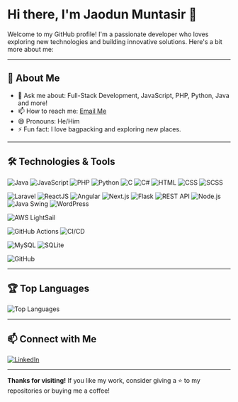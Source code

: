 # Hi there, I'm Jaodun Muntasir 👋

Welcome to my GitHub profile! I'm a passionate developer who loves exploring new technologies and building innovative solutions. Here's a bit more about me:

---

## 🚀 About Me

- 💬 Ask me about: Full-Stack Development, JavaScript, PHP, Python, Java and more!
- 📫 How to reach me: [Email Me](mailto:mjmm340@gmail.com)
- 😄 Pronouns: He/Him
- ⚡ Fun fact: I love bagpacking and exploring new places.

---

## 🛠️ Technologies & Tools

![Java](https://img.shields.io/badge/-Java-007396?style=for-the-badge&logo=java&logoColor=white)
![JavaScript](https://img.shields.io/badge/-JavaScript-F7DF1E?style=for-the-badge&logo=javascript&logoColor=black)
![PHP](https://img.shields.io/badge/-PHP-777BB4?style=for-the-badge&logo=php&logoColor=white)
![Python](https://img.shields.io/badge/-Python-3776AB?style=for-the-badge&logo=python&logoColor=white)
![C](https://img.shields.io/badge/-C-A8B9CC?style=for-the-badge&logo=c&logoColor=white)
![C#](https://img.shields.io/badge/-C%23-239120?style=for-the-badge&logo=c-sharp&logoColor=white)
![HTML](https://img.shields.io/badge/-HTML-E34F26?style=for-the-badge&logo=html5&logoColor=white)
![CSS](https://img.shields.io/badge/-CSS-1572B6?style=for-the-badge&logo=css3&logoColor=white)
![SCSS](https://img.shields.io/badge/-SCSS-CC6699?style=for-the-badge&logo=sass&logoColor=white)

![Laravel](https://img.shields.io/badge/-Laravel-FF2D20?style=for-the-badge&logo=laravel&logoColor=white)
![ReactJS](https://img.shields.io/badge/-ReactJS-61DAFB?style=for-the-badge&logo=react&logoColor=black)
![Angular](https://img.shields.io/badge/-Angular-DD0031?style=for-the-badge&logo=angular&logoColor=white)
![Next.js](https://img.shields.io/badge/-Next.js-000000?style=for-the-badge&logo=next-dot-js&logoColor=white)
![Flask](https://img.shields.io/badge/-Flask-000000?style=for-the-badge&logo=flask&logoColor=white)
![REST API](https://img.shields.io/badge/-REST_API-008080?style=for-the-badge&logo=api&logoColor=white)
![Node.js](https://img.shields.io/badge/-Node.js-339933?style=for-the-badge&logo=node-dot-js&logoColor=white)
![Java Swing](https://img.shields.io/badge/-Java_Swing-007396?style=for-the-badge&logo=java&logoColor=white)
![WordPress](https://img.shields.io/badge/-WordPress-21759B?style=for-the-badge&logo=wordpress&logoColor=white)

![AWS LightSail](https://img.shields.io/badge/-AWS_LightSail-232F3E?style=for-the-badge&logo=amazon-aws&logoColor=white)

![GitHub Actions](https://img.shields.io/badge/-GitHub_Actions-2088FF?style=for-the-badge&logo=github-actions&logoColor=white)
![CI/CD](https://img.shields.io/badge/-CI/CD-000000?style=for-the-badge&logo=github-actions&logoColor=white)

![MySQL](https://img.shields.io/badge/-MySQL-4479A1?style=for-the-badge&logo=mysql&logoColor=white)
![SQLite](https://img.shields.io/badge/-SQLite-003B57?style=for-the-badge&logo=sqlite&logoColor=white)

![GitHub](https://img.shields.io/badge/-GitHub-181717?style=for-the-badge&logo=github&logoColor=white)

---

## 🏆 Top Languages

![Top Languages](https://github-readme-stats.vercel.app/api/top-langs/?username=jaodunmuntasir&layout=compact&theme=radical)

---

## 📫 Connect with Me

[![LinkedIn](https://img.shields.io/badge/-LinkedIn-0077B5?style=for-the-badge&logo=linkedin&logoColor=white)](https://www.linkedin.com/in/jaodun-muntasir/)

---

**Thanks for visiting!** If you like my work, consider giving a ⭐️ to my repositories or buying me a coffee!

